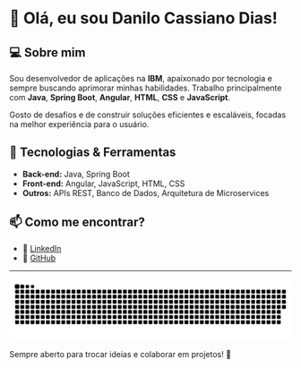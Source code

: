 # 👋 Olá, eu sou Danilo Cassiano Dias! 

## 💻 Sobre mim
Sou desenvolvedor de aplicações na **IBM**, apaixonado por tecnologia e sempre buscando aprimorar minhas habilidades. Trabalho principalmente com **Java**, **Spring Boot**, **Angular**, **HTML**, **CSS** e **JavaScript**.

Gosto de desafios e de construir soluções eficientes e escaláveis, focadas na melhor experiência para o usuário.

## 🚀 Tecnologias & Ferramentas
- **Back-end:** Java, Spring Boot  
- **Front-end:** Angular, JavaScript, HTML, CSS  
- **Outros:** APIs REST, Banco de Dados, Arquitetura de Microservices  

## 📫 Como me encontrar?
- 💼 [LinkedIn](https://www.linkedin.com/in/seu-linkedin-aqui)  
- 🔧 [GitHub](https://github.com/seu-usuario-aqui)  

---

![snake gif](https://github.com/dcassianodias/dcassianodias/blob/output/github-snake-dark.svg)

Sempre aberto para trocar ideias e colaborar em projetos! 🚀  
